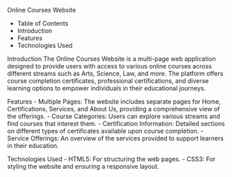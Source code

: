 Online Courses Website
   - Table of Contents
   - Introduction
   - Features
   - Technologies Used
     
Introduction
    The Online Courses Website is a multi-page web application designed to provide users with access to various online courses across different streams such as Arts, Science, Law, and more.
The platform offers course completion certificates, professional certifications, and diverse learning options to empower individuals in their educational journeys.

Features
    - Multiple Pages: The website includes separate pages for Home, Certifications, Services, and About Us, providing a comprehensive view of the offerings.
    - Course Categories: Users can explore various streams and find courses that interest them.
    - Certification Information: Detailed sections on different types of certificates available upon course completion.
    - Service Offerings: An overview of the services provided to support learners in their education.

Technologies Used
    - HTML5: For structuring the web pages.
    - CSS3: For styling the website and ensuring a responsive layout.

